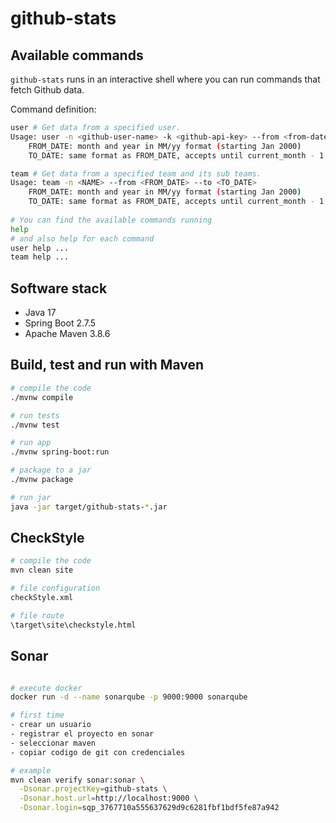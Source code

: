 # github-stats

## Available commands

`github-stats` runs in an interactive shell where you can run commands that fetch Github data.

Command definition:

```sh
user # Get data from a specified user.
Usage: user -n <github-user-name> -k <github-api-key> --from <from-date> --to <to-date>
    FROM_DATE: month and year in MM/yy format (starting Jan 2000)
    TO_DATE: same format as FROM_DATE, accepts until current_month - 1

team # Get data from a specified team and its sub teams.
Usage: team -n <NAME> --from <FROM_DATE> --to <TO_DATE>
    FROM_DATE: month and year in MM/yy format (starting Jan 2000)
    TO_DATE: same format as FROM_DATE, accepts until current_month - 1 
    
# You can find the available commands running
help
# and also help for each command
user help ...
team help ...
```

## Software stack
- Java 17
- Spring Boot 2.7.5
- Apache Maven 3.8.6

## Build, test and run with Maven

```sh
# compile the code
./mvnw compile

# run tests
./mvnw test

# run app
./mvnw spring-boot:run

# package to a jar
./mvnw package

# run jar
java -jar target/github-stats-*.jar
```

## CheckStyle

```sh
# compile the code
mvn clean site

# file configuration
checkStyle.xml

# file route
\target\site\checkstyle.html
```

## Sonar

```sh

# execute docker 
docker run -d --name sonarqube -p 9000:9000 sonarqube

# first time
- crear un usuario
- registrar el proyecto en sonar 
- seleccionar maven
- copiar codigo de git con credenciales

# example 
mvn clean verify sonar:sonar \
  -Dsonar.projectKey=github-stats \
  -Dsonar.host.url=http://localhost:9000 \
  -Dsonar.login=sqp_3767710a555637629d9c6281fbf1bdf5fe87a942
```